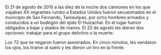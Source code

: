 El 21 de agosto de 2010 a las diez de la noche dos camiones en los que viajaban XX migrantes rumbo a Estados Unidos fueron secuestrados en el municipio de San Fernando, Tamaulipas, por ocho hombres armados y conducidos a un bodegón del ejido El Huizachal. En el lugar fueron obligados a bajar y atados de manos. El 22 de agosto les dieron dos opciones: trabajar para el grupo delictivo o la muerte. 

Los 72 que se negaron fueron asesinados. En cinco minutos, les vendaron los ojos, los tiraron al suelo y les dieron un tiro en la frente.  
